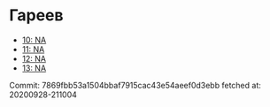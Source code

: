 # Гареев
- [10: NA](10.md)
- [11: NA](11.md)
- [12: NA](12.md)
- [13: NA](13.md)

Commit: 7869fbb53a1504bbaf7915cac43e54aeef0d3ebb
 fetched at: 20200928-211004
